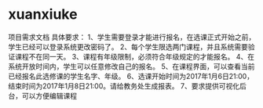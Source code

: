 # xuanxiuke
项目需求文档
具体要求：
1、学生需要登录才能进行报名，在选课正式开始之前，学生已经可以登录系统更改密码了。
2、每个学生限选两门课程，并且系统需要验证课程不在同一天。
3、课程有年级限制，必须符合年级规定的才能报名。
4、在系统开放时间内，学生可以任意修改自己的报名。
5、在课程界面，可以查看当前已经报名此选修课的学生名字、年级。
6、选课开始时间为2017年1月6日21:00，结束时间为2017年1月8日21:00。请给教务处生成报表。
7、要求提供可视化后台，可以方便编辑课程
